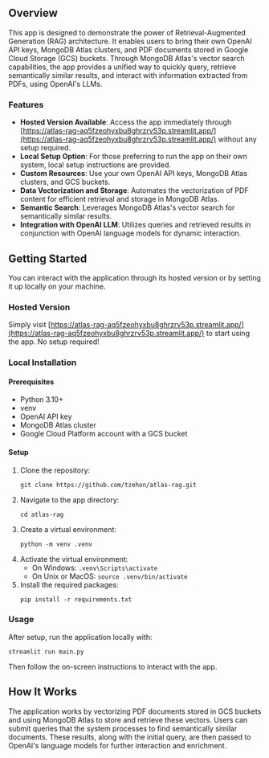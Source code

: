 ## Overview

This app is designed to demonstrate the power of Retrieval-Augmented Generation (RAG) architecture. It enables users to bring their own OpenAI API keys, MongoDB Atlas clusters, and PDF documents stored in Google Cloud Storage (GCS) buckets. Through MongoDB Atlas's vector search capabilities, the app provides a unified way to quickly query, retrieve semantically similar results, and interact with information extracted from PDFs, using OpenAI's LLMs.

### Features

- **Hosted Version Available**: Access the app immediately through [https://atlas-rag-aq5fzeohyxbu8ghrzrv53p.streamlit.app/](https://atlas-rag-aq5fzeohyxbu8ghrzrv53p.streamlit.app/) without any setup required.
- **Local Setup Option**: For those preferring to run the app on their own system, local setup instructions are provided.
- **Custom Resources**: Use your own OpenAI API keys, MongoDB Atlas clusters, and GCS buckets.
- **Data Vectorization and Storage**: Automates the vectorization of PDF content for efficient retrieval and storage in MongoDB Atlas.
- **Semantic Search**: Leverages MongoDB Atlas's vector search for semantically similar results.
- **Integration with OpenAI LLM**: Utilizes queries and retrieved results in conjunction with OpenAI language models for dynamic interaction.

## Getting Started

You can interact with the application through its hosted version or by setting it up locally on your machine.

### Hosted Version

Simply visit [https://atlas-rag-aq5fzeohyxbu8ghrzrv53p.streamlit.app/](https://atlas-rag-aq5fzeohyxbu8ghrzrv53p.streamlit.app/) to start using the app. No setup required!

### Local Installation

#### Prerequisites

- Python 3.10+
- venv
- OpenAI API key
- MongoDB Atlas cluster
- Google Cloud Platform account with a GCS bucket

#### Setup

1. Clone the repository:
   ```
   git clone https://github.com/tzehon/atlas-rag.git
   ```
2. Navigate to the app directory:
   ```
   cd atlas-rag
   ```
3. Create a virtual environment:
   ```
   python -m venv .venv
   ```
4. Activate the virtual environment:
   - On Windows: `.venv\Scripts\activate`
   - On Unix or MacOS: `source .venv/bin/activate`
5. Install the required packages:
   ```
   pip install -r requirements.txt
   ```

### Usage

After setup, run the application locally with:
```
streamlit run main.py
```
Then follow the on-screen instructions to interact with the app.

## How It Works

The application works by vectorizing PDF documents stored in GCS buckets and using MongoDB Atlas to store and retrieve these vectors. Users can submit queries that the system processes to find semantically similar documents. These results, along with the initial query, are then passed to OpenAI's language models for further interaction and enrichment.